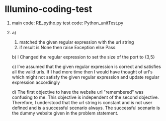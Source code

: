# Illumino-coding-test
1. main code: RE_pytho.py
   test code: Python_unitTest.py
   
2. a)
    1. matched the given regular expression with the url string
    2. if result is None then raise Exception else Pass
    
    b) I Changed the regular expression to set the size of the port to {3,5}
    
    c) I've assumed that the given regular expression is correct and satisfies all the valid urls.
        If I had more time then I would have thought of url's which might not satisfy the given regular expression and update regular
        expression accordingly
        
    d) The first objective to have the website url "remembered" was confusing to me. This objective is independent of the second objective.
        Therefore, I understood that the url string is constant and is not user defined and is a successful scenario always.
        The successful scenario is the dummy website given in the problem statement.
